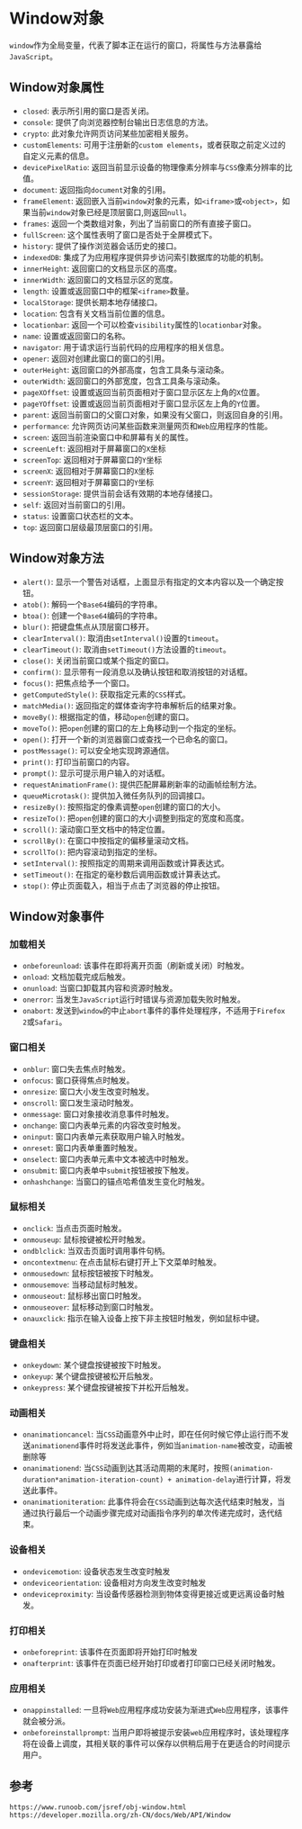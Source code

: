 # Window对象
`window`作为全局变量，代表了脚本正在运行的窗口，将属性与方法暴露给`JavaScript`。

## Window对象属性
* `closed`: 表示所引用的窗口是否关闭。
* `console`: 提供了向浏览器控制台输出日志信息的方法。
* `crypto`: 此对象允许网页访问某些加密相关服务。
* `customElements`: 可用于注册新的`custom elements`，或者获取之前定义过的自定义元素的信息。
* `devicePixelRatio`: 返回当前显示设备的物理像素分辨率与`CSS`像素分辨率的比值。
* `document`: 返回指向`document`对象的引用。
* `frameElement`: 返回嵌入当前`window`对象的元素，如`<iframe>`或`<object>`，如果当前`window`对象已经是顶层窗口,则返回`null`。
* `frames`: 返回一个类数组对象，列出了当前窗口的所有直接子窗口。
* `fullScreen`: 这个属性表明了窗口是否处于全屏模式下。
* `history`: 提供了操作浏览器会话历史的接口。
* `indexedDB`: 集成了为应用程序提供异步访问索引数据库的功能的机制。
* `innerHeight`: 返回窗口的文档显示区的高度。
* `innerWidth`: 返回窗口的文档显示区的宽度。
* `length`: 设置或返回窗口中的框架`<iframe>`数量。
* `localStorage`: 提供长期本地存储接口。
* `location`: 包含有关文档当前位置的信息。
* `locationbar`: 返回一个可以检查`visibility`属性的`locationbar`对象。
* `name`: 设置或返回窗口的名称。
* `navigator`: 用于请求运行当前代码的应用程序的相关信息。
* `opener`: 返回对创建此窗口的窗口的引用。
* `outerHeight`: 返回窗口的外部高度，包含工具条与滚动条。
* `outerWidth`: 返回窗口的外部宽度，包含工具条与滚动条。
* `pageXOffset`: 设置或返回当前页面相对于窗口显示区左上角的`X`位置。
* `pageYOffset`: 设置或返回当前页面相对于窗口显示区左上角的`Y`位置。
* `parent`: 返回当前窗口的父窗口对象，如果没有父窗口，则返回自身的引用。
* `performance`: 允许网页访问某些函数来测量网页和`Web`应用程序的性能。
* `screen`: 返回当前渲染窗口中和屏幕有关的属性。
* `screenLeft`: 返回相对于屏幕窗口的`X`坐标
* `screenTop`: 返回相对于屏幕窗口的`Y`坐标
* `screenX`: 返回相对于屏幕窗口的`X`坐标
* `screenY`: 返回相对于屏幕窗口的`Y`坐标
* `sessionStorage`: 提供当前会话有效期的本地存储接口。
* `self`: 返回对当前窗口的引用。
* `status`: 设置窗口状态栏的文本。
* `top`: 返回窗口层级最顶层窗口的引用。

## Window对象方法
* `alert()`: 显示一个警告对话框，上面显示有指定的文本内容以及一个确定按钮。
* `atob()`: 解码一个`Base64`编码的字符串。
* `btoa()`: 创建一个`Base64`编码的字符串。
* `blur()`: 把键盘焦点从顶层窗口移开。
* `clearInterval()`: 取消由`setInterval()`设置的`timeout`。
* `clearTimeout()`: 取消由`setTimeout()`方法设置的`timeout`。
* `close()`: 关闭当前窗口或某个指定的窗口。
* `confirm()`: 显示带有一段消息以及确认按钮和取消按钮的对话框。
* `focus()`: 把焦点给予一个窗口。
* `getComputedStyle()`: 获取指定元素的`CSS`样式。
* `matchMedia()`: 返回指定的媒体查询字符串解析后的结果对象。
* `moveBy()`: 根据指定的值，移动`open`创建的窗口。
* `moveTo()`: 把`open`创建的窗口的左上角移动到一个指定的坐标。
* `open()`: 打开一个新的浏览器窗口或查找一个已命名的窗口。
* `postMessage()`: 可以安全地实现跨源通信。
* `print()`: 打印当前窗口的内容。
* `prompt()`: 显示可提示用户输入的对话框。
* `requestAnimationFrame()`: 提供匹配屏幕刷新率的动画帧绘制方法。
* `queueMicrotask()`: 提供加入微任务队列的回调接口。
* `resizeBy()`: 按照指定的像素调整`open`创建的窗口的大小。
* `resizeTo()`: 把`open`创建的窗口的大小调整到指定的宽度和高度。
* `scroll()`: 滚动窗口至文档中的特定位置。
* `scrollBy()`: 在窗口中按指定的偏移量滚动文档。
* `scrollTo()`: 把内容滚动到指定的坐标。
* `setInterval()`: 按照指定的周期来调用函数或计算表达式。
* `setTimeout()`: 在指定的毫秒数后调用函数或计算表达式。
* `stop()`: 停止页面载入，相当于点击了浏览器的停止按钮。

## Window对象事件
### 加载相关
* `onbeforeunload`: 该事件在即将离开页面（刷新或关闭）时触发。
* `onload`: 文档加载完成后触发。
* `onunload`: 当窗口卸载其内容和资源时触发。
* `onerror`: 当发生`JavaScript`运行时错误与资源加载失败时触发。
* `onabort`: 发送到`window`的中止`abort`事件的事件处理程序，不适用于`Firefox 2`或`Safari`。

### 窗口相关
* `onblur`: 窗口失去焦点时触发。
* `onfocus`: 窗口获得焦点时触发。
* `onresize`: 窗口大小发生改变时触发。
* `onscroll`: 窗口发生滚动时触发。
* `onmessage`: 窗口对象接收消息事件时触发。
* `onchange`: 窗口内表单元素的内容改变时触发。
* `oninput`: 窗口内表单元素获取用户输入时触发。
* `onreset`: 窗口内表单重置时触发。
* `onselect`: 窗口内表单元素中文本被选中时触发。
* `onsubmit`: 窗口内表单中`submit`按钮被按下触发。
* `onhashchange`: 当窗口的锚点哈希值发生变化时触发。

### 鼠标相关
* `onclick`: 当点击页面时触发。
* `onmouseup`: 鼠标按键被松开时触发。
* `ondblclick`: 当双击页面时调用事件句柄。
* `oncontextmenu`: 在点击鼠标右键打开上下文菜单时触发。
* `onmousedown`: 鼠标按钮被按下时触发。
* `onmousemove`: 当移动鼠标时触发。
* `onmouseout`: 鼠标移出窗口时触发。
* `onmouseover`: 鼠标移动到窗口时触发。
* `onauxclick`: 指示在输入设备上按下非主按钮时触发，例如鼠标中键。

### 键盘相关
* `onkeydown`: 某个键盘按键被按下时触发。
* `onkeyup`: 某个键盘按键被松开后触发。
* `onkeypress`: 某个键盘按键被按下并松开后触发。

### 动画相关
* `onanimationcancel`: 当`CSS`动画意外中止时，即在任何时候它停止运行而不发送`animationend`事件时将发送此事件，例如当`animation-name`被改变，动画被删除等
* `onanimationend`: 当`CSS`动画到达其活动周期的末尾时，按照`(animation-duration*animation-iteration-count) + animation-delay`进行计算，将发送此事件。
* `onanimationiteration`: 此事件将会在`CSS`动画到达每次迭代结束时触发，当通过执行最后一个动画步骤完成对动画指令序列的单次传递完成时，迭代结束。

### 设备相关
* `ondevicemotion`: 设备状态发生改变时触发
* `ondeviceorientation`: 设备相对方向发生改变时触发
* `ondeviceproximity`: 当设备传感器检测到物体变得更接近或更远离设备时触发。

### 打印相关
* `onbeforeprint`:  该事件在页面即将开始打印时触发
* `onafterprint`: 该事件在页面已经开始打印或者打印窗口已经关闭时触发。

### 应用相关
* `onappinstalled`: 一旦将`Web`应用程序成功安装为渐进式`Web`应用程序，该事件就会被分派。
* `onbeforeinstallprompt`: 当用户即将被提示安装`web`应用程序时，该处理程序将在设备上调度，其相关联的事件可以保存以供稍后用于在更适合的时间提示用户。 





## 参考

```
https://www.runoob.com/jsref/obj-window.html
https://developer.mozilla.org/zh-CN/docs/Web/API/Window
```
